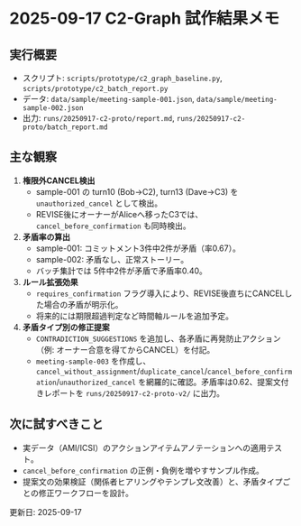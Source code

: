 # 2025-09-17 C2-Graph 試作結果メモ

## 実行概要
- スクリプト: `scripts/prototype/c2_graph_baseline.py`, `scripts/prototype/c2_batch_report.py`
- データ: `data/sample/meeting-sample-001.json`, `data/sample/meeting-sample-002.json`
- 出力: `runs/20250917-c2-proto/report.md`, `runs/20250917-c2-proto/batch_report.md`

## 主な観察
1. **権限外CANCEL検出**
   - sample-001 の turn10 (Bob→C2), turn13 (Dave→C3) を `unauthorized_cancel` として検出。
   - REVISE後にオーナーがAliceへ移ったC3では、`cancel_before_confirmation` も同時検出。
2. **矛盾率の算出**
   - sample-001: コミットメント3件中2件が矛盾（率0.67）。
   - sample-002: 矛盾なし、正常ストーリー。
   - バッチ集計では 5件中2件が矛盾で矛盾率0.40。
3. **ルール拡張効果**
   - `requires_confirmation` フラグ導入により、REVISE後直ちにCANCELした場合の矛盾が明示化。
   - 将来的には期限超過判定など時間軸ルールを追加予定。
4. **矛盾タイプ別の修正提案**
   - `CONTRADICTION_SUGGESTIONS` を追加し、各矛盾に再発防止アクション（例: オーナー合意を得てからCANCEL）を付記。
   - `meeting-sample-003` を作成し、`cancel_without_assignment`/`duplicate_cancel`/`cancel_before_confirmation`/`unauthorized_cancel` を網羅的に確認。矛盾率は0.62、提案文付きレポートを `runs/20250917-c2-proto-v2/` に出力。

## 次に試すべきこと
- 実データ（AMI/ICSI）のアクションアイテムアノテーションへの適用テスト。
- `cancel_before_confirmation` の正例・負例を増やすサンプル作成。
- 提案文の効果検証（関係者ヒアリングやテンプレ文改善）と、矛盾タイプごとの修正ワークフローを設計。

更新日: 2025-09-17

